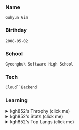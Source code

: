 
<h3>Name</h3>

`Guhyun Gim`
<h3>Birthday</h3>

`2008-05-02`
<h3>School</h3>

`Gyeongbuk Software High School`
<h3>Tech</h3>

`Cloud``Backend`
<h3></h3>
<h3>Learning</h3>

<details>
  <summary>kgh852's Throphy (click me) </summary>
  
  [![trophy](https://github-profile-trophy.vercel.app/?username=kgh852)]()
  
</details>

<details>
  <summary>kgh852's Stats (click me) </summary>
  
  [![Anurag's GitHub stats](https://github-readme-stats.vercel.app/api?username=kgh852)]()
  
</details>

<details>
  <summary>kgh852's Top Langs (click me) </summary>
  
  [![Top Langs](https://github-readme-stats.vercel.app/api/top-langs/?username=kgh852)]()
  
</details>

